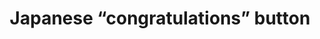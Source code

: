 ---
layout: smileys&emotion
title: Japanese “congratulations” button
emoji: japanese_congratulations_button
permalink: ㊗.html
image: assets/img/3moji/japanese_congratulations_button.png
---